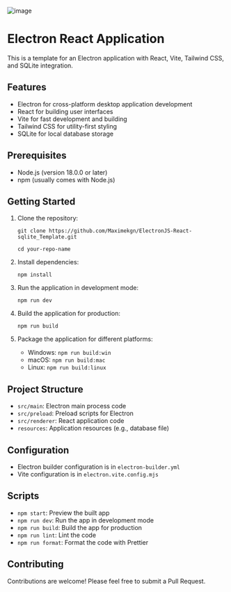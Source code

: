 ![image](https://github.com/user-attachments/assets/1a32a0e8-958e-4267-b89c-a9f4ee874888)



# Electron React Application

This is a template for an Electron application with React, Vite, Tailwind CSS, and SQLite integration.

## Features

- Electron for cross-platform desktop application development
- React for building user interfaces
- Vite for fast development and building
- Tailwind CSS for utility-first styling
- SQLite for local database storage

## Prerequisites

- Node.js (version 18.0.0 or later)
- npm (usually comes with Node.js)

## Getting Started

1. Clone the repository:
   ```
   git clone https://github.com/Maximekgn/ElectronJS-React-sqlite_Template.git

   cd your-repo-name
   ```

2. Install dependencies:
   ```
   npm install
   ```

3. Run the application in development mode:
   ```
   npm run dev
   ```

4. Build the application for production:
   ```
   npm run build
   ```

5. Package the application for different platforms:
   - Windows: `npm run build:win`
   - macOS: `npm run build:mac`
   - Linux: `npm run build:linux`

## Project Structure

- `src/main`: Electron main process code
- `src/preload`: Preload scripts for Electron
- `src/renderer`: React application code
- `resources`: Application resources (e.g., database file)

## Configuration

- Electron builder configuration is in `electron-builder.yml`
- Vite configuration is in `electron.vite.config.mjs`

## Scripts

- `npm start`: Preview the built app
- `npm run dev`: Run the app in development mode
- `npm run build`: Build the app for production
- `npm run lint`: Lint the code
- `npm run format`: Format the code with Prettier

## Contributing

Contributions are welcome! Please feel free to submit a Pull Request.


